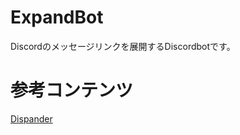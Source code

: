 # ExpandBot
Discordのメッセージリンクを展開するDiscordbotです。  

# 参考コンテンツ
[Dispander](https://github.com/DiscordBotPortalJP/dispander)
